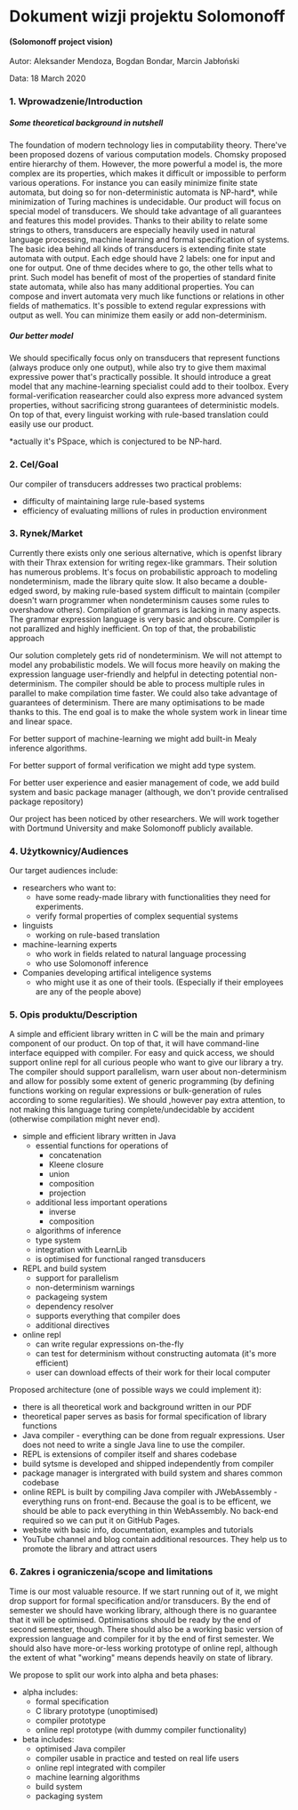 
# Dokument wizji projektu Solomonoff
#### (Solomonoff project vision)


Autor: Aleksander Mendoza, Bogdan Bondar, Marcin Jabłoński

Data: 18 March 2020

### 1. Wprowadzenie/Introduction

##### Some theoretical background in nutshell
The foundation of modern technology lies in computability theory. There've been proposed dozens of various computation models. Chomsky proposed entire hierarchy of them. However, the more powerful a model is, the more complex are its properties, which makes it difficult or impossible to perform various operations. For instance you can easily minimize finite state automata, but doing so for non-deterministic automata is NP-hard*, while minimization of Turing machines is undecidable. Our product will focus on special model of transducers. We should take advantage of all guarantees and features this model provides. Thanks to their ability to relate some strings to others, transducers are especially heavily used in natural language processing, machine learning and formal specification of systems. The basic idea behind all kinds of transducers is extending finite state automata with output. Each edge should have 2 labels: one for input and one for output. One of thme decides where to go, the other tells what to print. Such model has benefit of most of the properties of standard finite state automata, while also has many additional properties. You can compose and invert automata very much like functions or relations in other fields of mathematics. It's possible to extend regular expressions with output as well. You can minimize them easily or add non-determinism.

##### Our better model

We should specifically focus only on transducers that represent functions (always produce only one output), while also try to give them maximal expressive power that's practically possible. It should introduce a great model that any machine-learning specialist could add to their toolbox. Every formal-verification reasearcher could also express more advanced system properties, without sacrificing strong guarantees of deterministic models. On top of that, every linguist working with rule-based translation could easily use our product.

*actually it's PSpace, which is conjectured to be NP-hard.

### 2. Cel/Goal

Our compiler of transducers addresses two practical problems: 

- difficulty of maintaining large rule-based systems
- efficiency of evaluating millions of rules in production environment




### 3. Rynek/Market

Currently there exists only one serious alternative, which is openfst library with their Thrax extension for writing regex-like grammars. Their solution has numerous problems. It's focus on probabilistic approach to modeling nondeterminism, made the library quite slow. It also became a double-edged sword, by making rule-based system difficult to maintain (compiler doesn't warn programmer when nondeterminism causes some rules to overshadow others). Compilation of grammars is lacking in many aspects. The grammar expression language is very basic and obscure. Compiler is not parallized and highly inefficient. On top of that, the probabilistic approach

Our solution completely gets rid of nondeterminism. We will not attempt to model any probabilistic models. We will focus more heavily on making the expression language user-friendly and helpful in detecting potential non-determinism. The compiler should be able to process multiple rules in parallel to make compilation time faster. We could also take advantage of guarantees of determinism. There are many optimisations to be made thanks to this. The end goal is to make the whole system work in linear time and linear space.

For better support of machine-learning we might add built-in Mealy inference algorithms.

For better support of formal verification we might add type system.

For better user experience and easier management of code, we add build system and basic package manager (although, we don't provide centralised package repository)

Our project has been noticed by other researchers. We will work together with Dortmund University and make Solomonoff publicly available. 

### 4. Użytkownicy/Audiences

Our target audiences include:

- researchers who want to:
  - have some ready-made library with functionalities they need for experiments.
  - verify formal properties of complex sequential systems
- linguists 
  - working on rule-based translation
- machine-learning experts
  - who work in fields related to natural language processing
  - who use Solomonoff inference 
- Companies developing artifical inteligence systems
  - who might use it as one of their tools. (Especially if their employees are any of the people above) 





### 5. Opis produktu/Description

A simple and efficient library written in C will be the main and primary component of our product. On top of that, it will have command-line interface equipped with compiler. For easy and quick access, we should support online repl for all curious people who want to give our library a try. The compiler should support parallelism, warn user about non-determinism and allow for possibly some extent of generic programming (by defining functions working on regular expressions or bulk-generation of rules according to some regularities). We should ,however pay extra attention, to not making this language turing complete/undecidable by accident (otherwise compilation might never end).

* simple and efficient library written in Java
  * essential functions for operations of
     * concatenation
     * Kleene closure
     * union
     * composition
     * projection
  * additional less important operations
     * inverse
     * composition
  * algorithms of  inference
  * type system
  * integration with LearnLib
  * is optimised for functional ranged transducers
* REPL and build system
  * support for parallelism
  * non-determinism warnings
  * packageing system
  * dependency resolver
  * supports everything that compiler does
  * additional directives
* online repl
  * can write regular expressions on-the-fly
  * can test for determinism without constructing automata (it's more efficient)
  * user can download effects of their work for their local computer

Proposed architecture (one of possible ways we could implement it):

- there is all theoretical work and background written in our PDF
- theoretical paper serves as basis for formal specification of library functions
- Java compiler  - everything can be done from regualr expressions. User does not need to write a single Java line to use the compiler.
- REPL is extensions of compiler itself and shares codebase
- build sytsme is developed and  shipped independently from compiler
- package manager is intergrated with build system and shares common codebase
- online REPL is built by compiling Java compiler with JWebAssembly
       - everything runs on front-end. Because the goal is to be efficent, we should be able to pack everything in thin WebAssembly. No back-end required so we can put it on GitHub Pages.
- website with basic info, documentation, examples and tutorials
- YouTube channel and blog contain additional resources. They help us to promote the library and attract users




### 6. Zakres i ograniczenia/scope and limitations

Time is our most valuable resource. If we start running out of it, we might drop support for formal specification and/or transducers. By the end of semester we should have working library, although there is no guarantee that it will be optimised. Optimisations should be ready by the end of second semester, 
though. There should also be a working basic version of expression language and compiler for it by the end of first semester. We should also have more-or-less working prototype of online repl, although the extent of what "working" means depends heavily on state of library.  

We propose to split our work into alpha and beta phases:

- alpha includes:
  - formal specification
  - C library prototype (unoptimised)
  - compiler prototype
  - online repl prototype (with dummy compiler functionality)
- beta includes:
  - optimised Java compiler
  - compiler usable in practice and tested on real life users
  - online repl integrated with compiler
  - machine learning algorithms
  - build system
  - packaging system